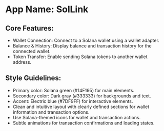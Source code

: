 # **App Name**: SolLink

## Core Features:

- Wallet Connection: Connect to a Solana wallet using a wallet adapter.
- Balance & History: Display balance and transaction history for the connected wallet.
- Token Transfer: Enable sending Solana tokens to another wallet address.

## Style Guidelines:

- Primary color: Solana green (#14F195) for main elements.
- Secondary color: Dark gray (#333333) for backgrounds and text.
- Accent: Electric blue (#7DF9FF) for interactive elements.
- Clean and intuitive layout with clearly defined sections for wallet information and transaction options.
- Use Solana-themed icons for wallet and transaction actions.
- Subtle animations for transaction confirmations and loading states.